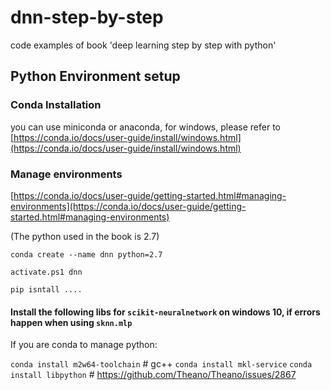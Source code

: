 # dnn-step-by-step
code examples of book 'deep learning step by step with python'

## Python Environment setup

### Conda Installation

you can use miniconda or anaconda, for windows, please refer to [https://conda.io/docs/user-guide/install/windows.html](https://conda.io/docs/user-guide/install/windows.html)

### Manage environments

[https://conda.io/docs/user-guide/getting-started.html#managing-environments](https://conda.io/docs/user-guide/getting-started.html#managing-environments)

(The python used in the book is 2.7)

`conda create --name dnn python=2.7`

`activate.ps1 dnn`

`pip isntall ....`


#### Install the following libs for `scikit-neuralnetwork` on windows 10, if errors happen when using `sknn.mlp`

If you are conda to manage python:

`conda install m2w64-toolchain` # gc++
`conda install mkl-service`
`conda install libpython`  # https://github.com/Theano/Theano/issues/2867